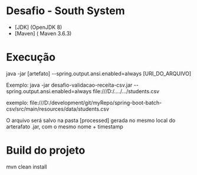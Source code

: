 # Desafio - South System



* [JDK] (OpenJDK 8)
* [Maven] ( Maven 3.6.3)


# Execução

java -jar [artefato] --spring.output.ansi.enabled=always [URI_DO_ARQUIVO]

 
Exemplo:
java -jar desafio-validacao-receita-csv.jar --spring.output.ansi.enabled=always file:///D:/..../.../students.csv

exemplo: file:///D:/development/git/myRepo/spring-boot-batch-csv/src/main/resources/data/students.csv

O arquivo será salvo na pasta [processed] gerada no mesmo local do arterafato .jar, com o mesmo nome + timestamp

 
# Build do projeto

   mvn clean install
  